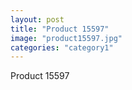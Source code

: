 ```yaml
---
layout: post
title: "Product 15597"
image: "product15597.jpg"
categories: "category1"
---
```

Product 15597
